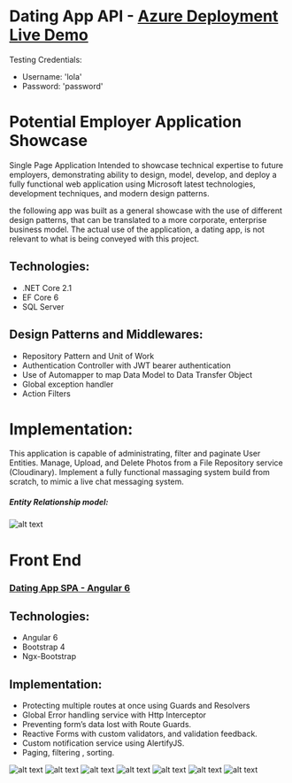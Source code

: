 # Dating App API - [Azure Deployment Live Demo](https://da-app-jc.azurewebsites.net) 
Testing Credentials: 
- Username: 'lola'
- Password: 'password'
# Potential Employer Application Showcase 
Single Page Application Intended to showcase technical expertise to future employers, demonstrating  ability to design, model, develop, and deploy a fully functional web application using Microsoft latest technologies,  development techniques, and modern design patterns.


the following app was built as a general showcase with the use of different design patterns, that can be translated to a more corporate, enterprise business model. The actual use of the application, a dating app, is not relevant to what is being conveyed with this project.



## Technologies:
- .NET Core 2.1 
- EF Core 6
- SQL Server

## Design Patterns and Middlewares:
- Repository Pattern and Unit of Work
- Authentication Controller with JWT bearer authentication
- Use of Automapper to map Data Model to Data Transfer Object
- Global exception handler
- Action Filters

# Implementation:

This application is capable of administrating, filter and paginate User Entities. Manage, Upload, and Delete Photos from a File Repository service (Cloudinary). Implement a fully functional massaging system build from scratch, to mimic a live chat messaging system.


##### Entity Relationship model:
![alt text](https://res.cloudinary.com/diab5vgnd/image/upload/v1542388871/ERDatingApp.jpg)


# Front End

### [Dating App SPA - Angular 6](https://github.com/curajorge/DatingApp)

## Technologies:
- Angular 6
- Bootstrap 4
- Ngx-Bootstrap

## Implementation: 

- Protecting multiple routes at once using Guards and Resolvers
- Global Error handling service with Http Interceptor
- Preventing form’s data lost with Route Guards. 
- Reactive Forms with custom validators, and validation feedback.
- Custom notification service using AlertifyJS.
- Paging, filtering , sorting.

![alt text](https://res.cloudinary.com/diab5vgnd/image/upload/v1542393516/DatingApp/login.jpg)
![alt text](https://res.cloudinary.com/diab5vgnd/image/upload/v1542393517/DatingApp/Members.jpg)
![alt text](https://res.cloudinary.com/diab5vgnd/image/upload/v1542393518/DatingApp/Profile.jpg)
![alt text](https://res.cloudinary.com/diab5vgnd/image/upload/v1542393516/DatingApp/Upload.jpg)
![alt text](https://res.cloudinary.com/diab5vgnd/image/upload/v1542393515/DatingApp/signup.jpg)
![alt text](https://res.cloudinary.com/diab5vgnd/image/upload/v1542393516/DatingApp/Imbox.jpg)
![alt text](https://res.cloudinary.com/diab5vgnd/image/upload/v1542393518/DatingApp/MessageThread.jpg)
